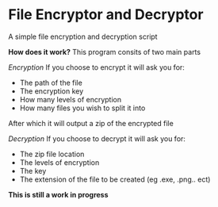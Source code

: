 # **File Encryptor and Decryptor**

A simple file encryption and decryption script

**How does it work?**
This program consits of two main parts

*Encryption*
If you choose to encrypt it will ask you for:
  - The path of the file
  - The encryption key
  - How many levels of encryption
  - How many files you wish to split it into
 
After which it will output a zip of the encrypted file

*Decryption*
If you choose to decrypt it will ask you for:
  - The zip file location
  - The levels of encryption
  - The key
  - The extension of the file to be created (eg .exe, .png.. ect)
  
  

**This is still a work in progress**

